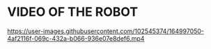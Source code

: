 # VIDEO OF THE ROBOT

https://user-images.githubusercontent.com/102545374/164997050-4af2116f-069c-432a-b066-936e07e8def6.mp4

